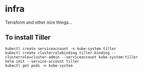 # infra
Terraform and other nice things...

## To install Tiller

    kubectl create serviceaccount -n kube-system tiller
    kubectl create clusterrolebinding tiller-binding --clusterrole=cluster-admin --serviceaccount kube-system:tiller
    helm init --service-account tiller
    kubectl get pods -n kube-system
